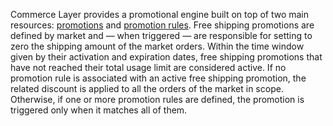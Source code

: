 Commerce Layer provides a promotional engine built on top of two main resources: [promotions](https://docs.commercelayer.io/api/resources/promotions) and [promotion rules](https://docs.commercelayer.io/api/resources/promotion_rules). Free shipping promotions are defined by market and — when triggered — are responsible for setting to zero the shipping amount of the market orders. Within the time window given by their activation and expiration dates, free shipping promotions that have not reached their total usage limit are considered active. If no promotion rule is associated with an active free shipping promotion, the related discount is applied to all the orders of the market in scope. Otherwise, if one or more promotion rules are defined, the promotion is triggered only when it matches all of them.